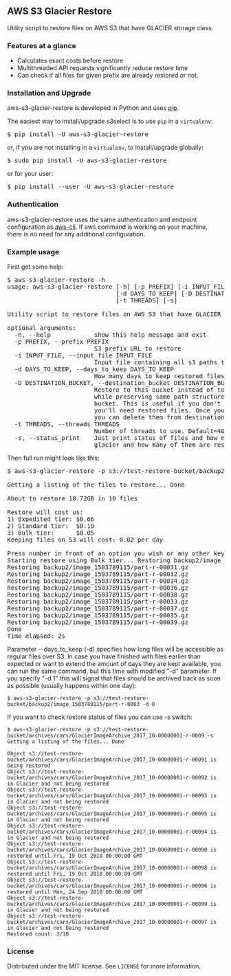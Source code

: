 ## AWS S3 Glacier Restore
Utility script to restore files on AWS S3 that have GLACIER storage class.

### Features at a glance
- Calculates exact costs before restore
- Multithreaded API requests significantly reduce restore time
- Can check if all files for given prefix are already restored or not.  

### Installation and Upgrade
aws-s3-glacier-restore is developed in Python and uses [pip](http://www.pip-installer.org/en/latest/).<p>

The easiest way to install/upgrade s3select is to use `pip` in a `virtualenv`:

<pre>$ pip install -U aws-s3-glacier-restore</pre>

or, if you are not installing in a `virtualenv`, to install/upgrade globally:

<pre>$ sudo pip install -U aws-s3-glacier-restore</pre>

or for your user:

<pre>$ pip install --user -U aws-s3-glacier-restore</pre>

### Authentication

aws-s3-glacier-restore uses the same authentication and endpoint configuration as [aws-cli](https://github.com/aws/aws-cli#getting-started). If aws command is working on your machine, there is no need for any additional configuration.

### Example usage
First get some help:
<pre>
$ aws-s3-glacier-restore -h
usage: aws-s3-glacier-restore [-h] [-p PREFIX] [-i INPUT_FILE]
                              [-d DAYS_TO_KEEP] [-D DESTINATION_BUCKET]
                              [-t THREADS] [-s]

Utility script to restore files on AWS S3 that have GLACIER storage class

optional arguments:
  -h, --help            show this help message and exit
  -p PREFIX, --prefix PREFIX
                        S3 prefix URL to restore
  -i INPUT_FILE, --input_file INPUT_FILE
                        Input file containing all s3 paths to restore
  -d DAYS_TO_KEEP, --days_to_keep DAYS_TO_KEEP
                        How many days to keep restored files
  -D DESTINATION_BUCKET, --destination_bucket DESTINATION_BUCKET
                        Restore to this bucket instead of to original bucket
                        while preserving same path structure as in original
                        bucket. This is useful if you don't know for how long
                        you'll need restored files. Once you don't need them
                        you can delete them from destination bucket.
  -t THREADS, --threads THREADS
                        Number of threads to use. Default=40
  -s, --status_print    Just print status of files and how many of them are in
                        glacier and how many of them are restored already
</pre>

Then full run might look like this:
<pre>
$ aws-s3-glacier-restore -p s3://test-restore-bucket/backup2/image_1503789115/part-r-0003 -d 2

Getting a listing of the files to restore... Done

About to restore 18.72GB in 10 files

Restore will cost us:
1) Expedited tier: $0.66
2) Standard tier:  $0.19
3) Bulk tier:      $0.05
Keeping files on S3 will cost: 0.02 per day
 
Press number in front of an option you wish or any other key to exit: 3
Starting restore using Bulk tier... Restoring backup2/image_1503789115/part-r-00030.gz
Restoring backup2/image_1503789115/part-r-00031.gz
Restoring backup2/image_1503789115/part-r-00032.gz
Restoring backup2/image_1503789115/part-r-00034.gz
Restoring backup2/image_1503789115/part-r-00036.gz
Restoring backup2/image_1503789115/part-r-00038.gz
Restoring backup2/image_1503789115/part-r-00033.gz
Restoring backup2/image_1503789115/part-r-00037.gz
Restoring backup2/image_1503789115/part-r-00035.gz
Restoring backup2/image_1503789115/part-r-00039.gz
Done
Time elapsed: 2s
</pre>

Parameter --days_to_keep (-d) specifies how long files will be accessible as regular files over S3. In case you have finished with files earlier than expected or want to extend the amount of days they are kept available, you can run the same command, but this time with modified "-d" parameter. If you specify "-d 1" this will signal that files should be archived back as soon as possible (usually happens within one day):
```
$ aws-s3-glacier-restore -p s3://test-restore-bucket/backup2/image_1503789115/part-r-0003 -d 0
```

If you want to check restore status of files you can use -s switch:
```
$ aws-s3-glacier-restore -p s3://test-restore-bucket/archives/cars/GlacierImageArchive_2017_10-00000001-r-0009 -s
Getting a listing of the files... Done

Object s3://test-restore-bucket/archives/cars/GlacierImageArchive_2017_10-00000001-r-00091 is being restored
Object s3://test-restore-bucket/archives/cars/GlacierImageArchive_2017_10-00000001-r-00092 is in Glacier and not being restored
Object s3://test-restore-bucket/archives/cars/GlacierImageArchive_2017_10-00000001-r-00093 is in Glacier and not being restored
Object s3://test-restore-bucket/archives/cars/GlacierImageArchive_2017_10-00000001-r-00095 is in Glacier and not being restored
Object s3://test-restore-bucket/archives/cars/GlacierImageArchive_2017_10-00000001-r-00094 is in Glacier and not being restored
Object s3://test-restore-bucket/archives/cars/GlacierImageArchive_2017_10-00000001-r-00090 is restored until Fri, 19 Oct 2018 00:00:00 GMT
Object s3://test-restore-bucket/archives/cars/GlacierImageArchive_2017_10-00000001-r-00098 is restored until Fri, 19 Oct 2018 00:00:00 GMT
Object s3://test-restore-bucket/archives/cars/GlacierImageArchive_2017_10-00000001-r-00096 is restored until Mon, 24 Sep 2018 00:00:00 GMT
Object s3://test-restore-bucket/archives/cars/GlacierImageArchive_2017_10-00000001-r-00099 is in Glacier and not being restored
Object s3://test-restore-bucket/archives/cars/GlacierImageArchive_2017_10-00000001-r-00097 is in Glacier and not being restored
Restored count: 3/10
```
### License

Distributed under the MIT license. See `LICENSE` for more information.
